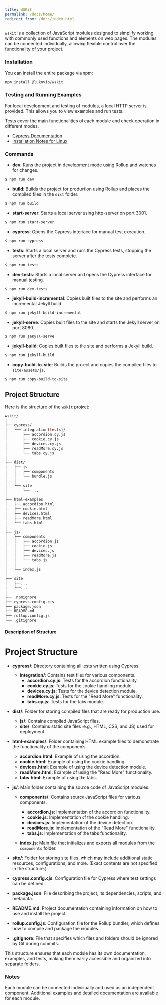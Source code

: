 ```yaml
---
title: WSKit 
permalink: /docs/home/
redirect_from: /docs/index.html
---
```


`wskit` is a collection of JavaScript modules designed to simplify working with commonly used functions and elements
on web pages. The modules can be connected individually, allowing flexible control over the functionality of your
project.

### Installation

You can install the entire package via npm:

```bash
npm install @lukovio/wskit
```

### Testing and Running Examples

For local development and testing of modules, a local HTTP server is provided. This allows you to view examples and run
tests.

Tests cover the main functionalities of each module and check operation in different modes.

- [Cypress Documentation](https://docs.cypress.io/)
- [Installation Notes for Linux](https://docs.cypress.io/guides/getting-started/installing-cypress#Linux-Prerequisites)

### Commands

- **dev**: Runs the project in development mode using Rollup and watches for changes.
```bash
$ npm run dev
```

- **build**: Builds the project for production using Rollup and places the compiled files in the `dist` folder.
```bash
$ npm run build
```

- **start-server**: Starts a local server using http-server on port 3001.
```bash
$ npm run start-server
```

- **cypress**: Opens the Cypress interface for manual test execution.
```bash
$ npm run cypress
```

- **tests**: Starts a local server and runs the Cypress tests, stopping the server after the tests complete.
```bash
$ npm run tests
```

- **dev-tests**: Starts a local server and opens the Cypress interface for manual testing.
```bash
$ npm run dev-tests
```

- **jekyll-build-incremental**: Copies built files to the site and performs an incremental Jekyll build.
```bash
$ npm run jekyll-build-incremental
```

- **jekyll-serve**: Copies built files to the site and starts the Jekyll server on port 8080.
```bash
$ npm run jekyll-serve
```

- **jekyll-build**: Copies built files to the site and performs a Jekyll build.
```bash
$ npm run jekyll-build
```

- **copy-build-to-site**: Builds the project and copies the compiled files to `site/assets/js`.
```bash
$ npm run copy-build-to-site
```

## Project Structure

Here is the structure of the `wskit` project:

```bash
wskit/
│
├── cypress/
│   └── integration(tests)/
│       ├── accordion.cy.js
│       ├── cookie.cy.js
│       ├── devices.cy.js
│       ├── readMore.cy.js
│       └── tabs.cy.js
│ 
├── dist/
│   ├── js
│   │   ├── components
│   │   └── bundle.js
│   │
│   └── site
│       └── ...
│ 
├── html-examples
│   ├── accordion.html
│   ├── cookie.html
│   ├── devices.html
│   ├── readMore.html
│   └── tabs.html
│ 
├── js/
│   ├── components
│   │   ├── accordion.js
│   │   ├── cookie.js
│   │   ├── devices.js
│   │   ├── readMore.js
│   │   └── tabs.js
│   │ 
│   └── index.js
│
├── site
│   ├──...
│   └──...
│
├── .npmignore
├── cypress.config.cjs
├── package.json
├── README.md
├── rollup.config.js
└── .gitignore
```

#### Description of Structure

# Project Structure

- **cypress/**: Directory containing all tests written using Cypress.
  - **integration/**: Contains test files for various components.
    - **accordion.cy.js**: Tests for the accordion functionality.
    - **cookie.cy.js**: Tests for the cookie handling module.
    - **devices.cy.js**: Tests for the device detection module.
    - **readMore.cy.js**: Tests for the "Read More" functionality.
    - **tabs.cy.js**: Tests for the tabs module.

- **dist/**: Folder for storing compiled files that are ready for production use.
  - **js/**: Contains compiled JavaScript files.
  - **site/**: Contains static site files (e.g., HTML, CSS, and JS) used for deployment.

- **html-examples/**: Folder containing HTML example files to demonstrate the functionality of the components.
  - **accordion.html**: Example of using the accordion.
  - **cookie.html**: Example of using the cookie handling.
  - **devices.html**: Example of using the device detection module.
  - **readMore.html**: Example of using the "Read More" functionality.
  - **tabs.html**: Example of using the tabs.

- **js/**: Main folder containing the source code of JavaScript modules.
  - **components/**: Contains source JavaScript files for various components.
    - **accordion.js**: Implementation of the accordion functionality.
    - **cookie.js**: Implementation of the cookie handling.
    - **devices.js**: Implementation of the device detection.
    - **readMore.js**: Implementation of the "Read More" functionality.
    - **tabs.js**: Implementation of the tabs functionality.

  - **index.js**: Main file that initializes and exports all modules from the `components` folder.

- **site/**: Folder for storing site files, which may include additional static resources, configurations, and more. (Exact contents are not specified in the structure.)

- **cypress.config.cjs**: Configuration file for Cypress where test settings can be defined.

- **package.json**: File describing the project, its dependencies, scripts, and metadata.

- **README.md**: Project documentation containing information on how to use and install the project.

- **rollup.config.js**: Configuration file for the Rollup bundler, which defines how to compile and package the modules.

- **.gitignore**: File that specifies which files and folders should be ignored by Git during commits.

This structure ensures that each module has its own documentation, examples, and tests, making them easily accessible
and organized into separate folders.

### Notes

Each module can be connected individually and used as an independent component. Additional examples
and detailed documentation are available for each module.
